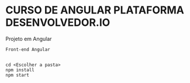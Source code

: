 # CURSO DE ANGULAR PLATAFORMA DESENVOLVEDOR.IO
Projeto em Angular 

```
Front-end Angular 


```

```
cd <Escolher a pasta>
npm install
npm start
 
